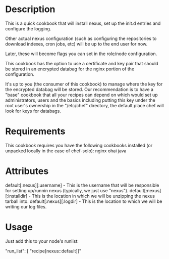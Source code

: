 Description
===========
This is a quick cookbook that will install nexus, set up the init.d entries and configure the logging.

Other actual nexus configuration (such as configuring the repositories to download indexes, cron jobs, etc) will be up to the end user for now.

Later, these will become flags you can set in the role/node configuration.

This cookbook has the option to use a certificate and key pair that should be stored in an encrypted databag for the nginx portion of the configuration.

It's up to you (the consumer of this cookbook) to manage where the key for the encrypted databag will be stored.  Our recommendation is to have a "base" cookbook
 that all your recipes can depend on which would set up administrators, users and the basics including putting this key under the root user's ownership in the "/etc/chef" directory, 
the default place chef will look for keys for databags.

Requirements
============
This cookbook requires you have the following cookbooks installed (or unpacked locally in the case of chef-solo):
nginx
ohai
java

Attributes
==========
default[:nexus][:username] - This is the username that will be responsible for setting up/runnin nexus (typically, we just use "nexus").
default[:nexus][:installdir] - This is the location in which we will be unzipping the nexus tarball into.
default[:nexus][:logdir] - This is the location to which we will be writing our log files.

Usage
=====
Just add this to your node's runlist:

 "run_list": [ "recipe[nexus::default]]"
